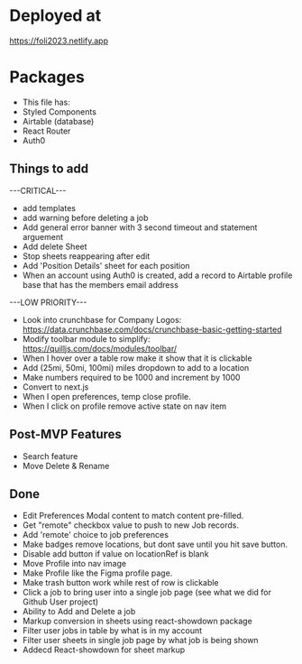 # Deployed at

https://foli2023.netlify.app

# Packages

- This file has:
- Styled Components
- Airtable (database)
- React Router
- Auth0

## Things to add

---CRITICAL---

- add templates
- add warning before deleting a job
- Add general error banner with 3 second timeout and statement arguement
- Add delete Sheet
- Stop sheets reappearing after edit
- Add 'Position Details' sheet for each position
- When an account using Auth0 is created, add a record to Airtable profile base that has the members email address

---LOW PRIORITY---

- Look into crunchbase for Company Logos: https://data.crunchbase.com/docs/crunchbase-basic-getting-started
- Modify toolbar module to simplify: https://quilljs.com/docs/modules/toolbar/
- When I hover over a table row make it show that it is clickable
- Add (25mi, 50mi, 100mi) miles dropdown to add to a location
- Make numbers required to be 1000 and increment by 1000
- Convert to next.js
- When I open preferences, temp close profile.
- When I click on profile remove active state on nav item

## Post-MVP Features

- Search feature
- Move Delete & Rename

## Done

- Edit Preferences Modal content to match content pre-filled.
- Get "remote" checkbox value to push to new Job records.
- Add 'remote' choice to job preferences
- Make badges remove locations, but dont save until you hit save button.
- Disable add button if value on locationRef is blank
- Move Profile into nav image
- Make Profile like the Figma profile page.
- Make trash button work while rest of row is clickable
- Click a job to bring user into a single job page (see what we did for Github User project)
- Ability to Add and Delete a job
- Markup conversion in sheets using react-showdown package
- Filter user jobs in table by what is in my account
- Filter user sheets in single job page by what job is being shown
- Addecd React-showdown for sheet markup
